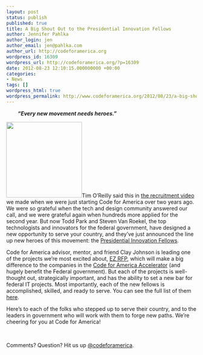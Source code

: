 ```yaml
---
layout: post
status: publish
published: true
title: A Big Shout Out to the Presidential Innovation Fellows
author: Jennifer Pahlka
author_login: jen
author_email: jen@pahlka.com
author_url: http://codeforamerica.org
wordpress_id: 16309
wordpress_url: http://codeforamerica.org/?p=16309
date: 2012-08-23 12:10:15.000000000 +00:00
categories:
- News
tags: []
wordpress_html: true
wordpress_permalink: http://www.codeforamerica.org/2012/08/23/a-big-shout-out-to-the-presidential-innovation-fellows/
---
```


<p style="padding-left: 30px;"><strong><em>“Every new movement needs heroes.”</em></strong></p>
<p><img alt="" class="alignright size-full wp-image-16333" src="http://codeforamerica.org/wp-content/uploads/2012/08/sam4.gif" title="sam4" width="200"/>Tim O’Reilly said this in <a href="vimeo.com/13377489">the recruitment video</a> we made when we were just starting Code for America over two years ago. We were so grateful when the tech and design community answered our call, and we were grateful again when hundreds more applied for the second year. But now Todd Park and Steven Van Roekel, the top technologists and innovators for the federal government, have designed a new opportunity to serve your country, and they’ve just announced the line up new heroes of this movement: the <a href="http://www.whitehouse.gov/innovationfellows">Presidential Innovation Fellows</a>.</p>
<p>Code for America advisor, mentor, and friend Clay Johnson is leading one of the projects we’re most excited about, <a href="http://www.whitehouse.gov/innovationfellows/rfpez">EZ RFP</a>, which will make a big difference to the companies in the <a href="http://codeforamerica.org/accelerator/">Code for America Accelerator</a> (and hugely benefit the Federal government). But each of the projects is well-thought out, strategically important, and has the ability to set a new bar for federal IT projects. Most importantly, each of the new fellows is accomplished, skilled, and ready to serve. You can see the full list of them <a href="http://www.whitehouse.gov//the-press-office/2012/08/23/white-house-launches-presidential-innovation-fellows-program">here</a>.</p>
<p>Here’s to each of the folks who stepped up to serve their country, and to the leaders in government who will work with them to forge new paths. We’re cheering for you at Code for America!</p>
<p> </p>
<p>Comments? Question? Hit us up <a href="http://twitter.com/codeforamerica" target="_blank">@codeforamerica</a>.</p>
